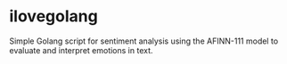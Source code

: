 # ilovegolang
Simple Golang script for sentiment analysis using the AFINN-111 model to evaluate and interpret emotions in text.
